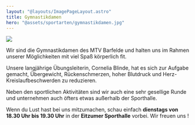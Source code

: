 ```yaml
---
layout: "@layouts/ImagePageLayout.astro"
title: Gymnastikdamen
hero: "@assets/sportarten/gymnastikdamen.jpg"
---
```


![](@assets/sportarten/gymnastikdamen.jpg)

Wir sind die Gymnastikdamen des MTV Barfelde und halten uns im Rahmen unserer
Möglichkeiten mit viel Spaß körperlich fit.

Unsere langjährige Übungsleiterin, Cornelia Blinde, hat es sich zur Aufgabe
gemacht, Übergewicht, Rückenschmerzen, hoher Blutdruck und
Herz-Kreislaufbeschwerden zu reduzieren.

Neben den sportlichen Aktivitäten sind wir auch eine sehr gesellige Runde und
unternehmen auch öfters etwas außerhalb der Sporthalle.

Wenn du Lust hast bei uns mitzumachen, schau einfach **dienstags von 18.30 Uhr
bis 19.30 Uhr** in der **Eitzumer Sporthalle** vorbei. Wir freuen uns !
